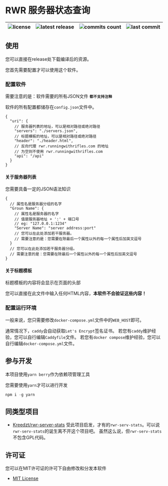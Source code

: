 # RWR 服务器状态查询

![license](https://badgen.net/github/license/frg2089/rwr-serv-stats)|![latest release](https://badgen.net/github/release/frg2089/rwr-serv-stats)|![commits count](https://badgen.net/github/commits/frg2089/rwr-serv-stats)|![last commit](https://badgen.net/github/last-commit/frg2089/rwr-serv-stats)
|-|-|-|-|

## 使用

您可以直接在release处下载编译后的资源。

您首先需要配置才可以使用这个软件。

### 配置软件

需要注意的是：软件需要的所有JSON文件 **`都不支持注释`**

软件的所有配置都储存在`config.json`文件中。
```jsonc
{
  "uri": {
    // 服务器列表的地址，可以是相对路径或绝对路径
    "servers": "./servers.json",
    // 标题模板的地址，可以是相对路径或绝对路径
    "header": "./header.html",
    // 反向代理 rwr.runningwithrifles.com 的地址
    // 为空则不使用 rwr.runningwithrifles.com
    "api": "/api"
  }
}
```

#### 关于服务器列表
您需要具备一定的JSON语法知识

```jsonc
{
  // 属性名是服务器分组的名字
  "Groun Name": {
    // 属性名是服务器的名字
    // 值是服务器地址 + ':' + 端口号
    // eg: "127.0.0.1:1234"
    "Server Name": "server address:port"
    // 您可以在此处添加若干服务器。
    // 需要注意的是：您需要在除最后一个属性以外的每一个属性后加英文逗号
  }
  // 您可以在此处添加若干服务器分组。
  // 需要注意的是：您需要在除最后一个属性以外的每一个属性后加英文逗号
}
```

#### 关于标题模板
标题模板的内容将会显示在页面的头部

您可以直接在此文件中输入任何HTML内容，**本软件不会验证这些内容！**

### 配置运行环境

一般来说，您只需要修改`docker-compose.yml`文件中的`WEB_HOST`即可。

通常情况下，`caddy`会自动获取`Let's Encrypt`签名证书。
若您有`caddy`维护经验，您可以自行编辑`Caddyfile`文件。
若您有`docker compose`维护经验，您可以自行编辑`docker-compose.yml`文件。

## 参与开发

本项目使用`yarn berry`作为依赖项管理工具

您需要使用`yarn`才可以进行开发
```powershell
npm i -g yarn
```

## 同类型项目

- [Kreedzt/rwr-server-stats](https://github.com/Kreedzt/rwr-server-stats)
受此项目启发，才有的`rwr-serv-stats`。可以说`rwr-serv-stats`的诞生离不开这个项目吧。
虽然这么说，但`rwr-serv-stats`不包含GPL代码。

## 许可证
您可以在MIT许可证的许可下自由修改和分发本软件

- [MIT License](https://opensource.org/licenses/MIT)
